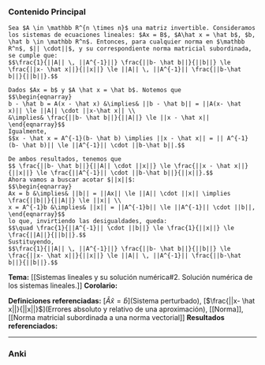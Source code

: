 ### Contenido Principal

```ad-theorem
Sea $A \in \mathbb R^{n \times n}$ una matriz invertible. Consideramos los sistemas de ecuaciones lineales: $Ax = B$, $A\hat x = \hat b$, $b, \hat b \in \mathbb R^n$. Entonces, para cualquier norma en $\mathbb R^n$, $|| \cdot||$, y su correspondiente norma matricial subordinada, se cumple que:
$$\frac{1}{||A|| \, ||A^{-1}||} \frac{||b- \hat b||}{||b||} \le \frac{||x- \hat x||}{||x||} \le ||A|| \, ||A^{-1}|| \frac{||b-\hat b||}{||b||}.$$
```

```ad-proof
Dados $Ax = b$ y $A \hat x = \hat b$. Notemos que
$$\begin{eqnarray}
b - \hat b = A(x - \hat x) &\implies& ||b - \hat b|| = ||A(x- \hat x)|| \le ||A|| \cdot ||x-\hat x|| \\
&\implies& \frac{||b- \hat b||}{||A||} \le ||x - \hat x||
\end{eqnarray}$$
Igualmente,
$$x - \hat x = A^{-1}(b- \hat b) \implies ||x - \hat x|| = || A^{-1}(b- \hat b)|| \le ||A^{-1}|| \cdot ||b-\hat b||.$$

De ambos resultados, tenemos que
$$ \frac{||b- \hat b||}{||A|| \cdot ||x||} \le \frac{||x - \hat x||}{||x||} \le \frac{||A^{-1}|| \cdot ||b-\hat b||}{||x||}.$$
Ahora vamos a buscar acotar $||x||$:
$$\begin{eqnarray}
Ax = b &\implies& ||b|| = ||Ax|| \le ||A|| \cdot ||x|| \implies \frac{||b||}{||A||} \le ||x|| \\
x = A^{-1}b &\implies& ||x|| = ||A^{-1}b|| \le ||A^{-1}|| \cdot ||b||,
\end{eqnarray}$$
lo que, invirtiendo las desigualdades, queda:
$$\quad \frac{1}{||A^{-1}|| \cdot ||b||} \le \frac{1}{||x||} \le \frac{||A||}{||b||}.$$
Sustituyendo,
$$\frac{1}{||A|| \, ||A^{-1}||} \frac{||b- \hat b||}{||b||} \le \frac{||x- \hat x||}{||x||} \le ||A|| \, ||A^{-1}|| \frac{||b-\hat b||}{||b||}.$$
```

**Tema:** [[Sistemas lineales y su solución numérica#2. Solución numérica de los sistemas lineales.]]
**Corolario:**

**Definiciones referenciadas:** [$\hat A \hat x = \hat b$](Sistema perturbado), [$\frac{||x- \hat x||}{||x||}$](Errores absoluto y relativo de una aproximación), [[Norma]], [[Norma matricial subordinada a una norma vectorial]]
**Resultados referenciados:**

---
### Anki

